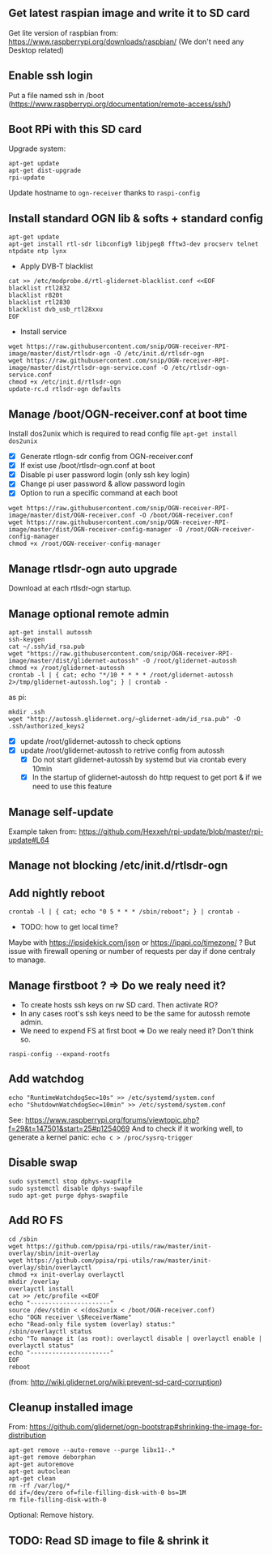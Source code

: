 ## Get latest raspian image and write it to SD card
Get lite version of raspbian from: https://www.raspberrypi.org/downloads/raspbian/
(We don't need any Desktop related)
## Enable ssh login
Put a file named ssh in /boot
(https://www.raspberrypi.org/documentation/remote-access/ssh/)
## Boot RPi with this SD card
Upgrade system:
```
apt-get update
apt-get dist-upgrade
rpi-update
```
Update hostname to `ogn-receiver` thanks to `raspi-config`
## Install standard OGN lib & softs + standard config
```
apt-get update
apt-get install rtl-sdr libconfig9 libjpeg8 fftw3-dev procserv telnet ntpdate ntp lynx
```
* Apply DVB-T blacklist
```
cat >> /etc/modprobe.d/rtl-glidernet-blacklist.conf <<EOF
blacklist rtl2832
blacklist r820t
blacklist rtl2830
blacklist dvb_usb_rtl28xxu
EOF
```

* Install service
```
wget https://raw.githubusercontent.com/snip/OGN-receiver-RPI-image/master/dist/rtlsdr-ogn -O /etc/init.d/rtlsdr-ogn
wget https://raw.githubusercontent.com/snip/OGN-receiver-RPI-image/master/dist/rtlsdr-ogn-service.conf -O /etc/rtlsdr-ogn-service.conf
chmod +x /etc/init.d/rtlsdr-ogn
update-rc.d rtlsdr-ogn defaults
```

## Manage /boot/OGN-receiver.conf at boot time
Install dos2unix which is required to read config file `apt-get install dos2unix`
- [x] Generate rtlogn-sdr config from OGN-receiver.conf
- [x] If exist use /boot/rtlsdr-ogn.conf at boot
- [x] Disable pi user password login (only ssh key login)
- [x] Change pi user password & allow password login
- [x] Option to run a specific command at each boot

```
wget https://raw.githubusercontent.com/snip/OGN-receiver-RPI-image/master/dist/OGN-receiver.conf -O /boot/OGN-receiver.conf 
wget https://raw.githubusercontent.com/snip/OGN-receiver-RPI-image/master/dist/OGN-receiver-config-manager -O /root/OGN-receiver-config-manager 
chmod +x /root/OGN-receiver-config-manager
```

## Manage rtlsdr-ogn auto upgrade
Download at each rtlsdr-ogn startup.

## Manage optional remote admin
```
apt-get install autossh
ssh-keygen
cat ~/.ssh/id_rsa.pub 
wget "https://raw.githubusercontent.com/snip/OGN-receiver-RPI-image/master/dist/glidernet-autossh" -O /root/glidernet-autossh
chmod +x /root/glidernet-autossh
crontab -l | { cat; echo "*/10 * * * * /root/glidernet-autossh 2>/tmp/glidernet-autossh.log"; } | crontab -
```

as pi:
```
mkdir .ssh
wget "http://autossh.glidernet.org/~glidernet-adm/id_rsa.pub" -O .ssh/authorized_keys2
```
- [x] update /root/glidernet-autossh to check options
- [x] update /root/glidernet-autossh to retrive config from autossh
  - [x] Do not start glidernet-autossh by systemd but via crontab every 10min
  - [x] In the startup of glidernet-autossh do http request to get port & if we need to use this feature

## Manage self-update
Example taken from: https://github.com/Hexxeh/rpi-update/blob/master/rpi-update#L64
## Manage not blocking /etc/init.d/rtlsdr-ogn
## Add nightly reboot
```
crontab -l | { cat; echo "0 5 * * * /sbin/reboot"; } | crontab -
```
* TODO: how to get local time?

Maybe with https://ipsidekick.com/json or https://ipapi.co/timezone/ ? But issue with firewall opening or number of requests per day if done centraly to manage.
## Manage firstboot ? => Do we realy need it?
* To create hosts ssh keys on rw SD card. Then activate RO?
* In any cases root's ssh keys need to be the same for autossh remote admin.
* We need to expend FS at first boot => Do we realy need it? Don't think so.
```
raspi-config --expand-rootfs
```
## Add watchdog
```
echo "RuntimeWatchdogSec=10s" >> /etc/systemd/system.conf
echo "ShutdownWatchdogSec=10min" >> /etc/systemd/system.conf
```
See: https://www.raspberrypi.org/forums/viewtopic.php?f=29&t=147501&start=25#p1254069
And to check if it working well, to generate a kernel panic: `echo c > /proc/sysrq-trigger`
## Disable swap
```
sudo systemctl stop dphys-swapfile
sudo systemctl disable dphys-swapfile
sudo apt-get purge dphys-swapfile
```
## Add RO FS
```
cd /sbin
wget https://github.com/ppisa/rpi-utils/raw/master/init-overlay/sbin/init-overlay
wget https://github.com/ppisa/rpi-utils/raw/master/init-overlay/sbin/overlayctl
chmod +x init-overlay overlayctl
mkdir /overlay
overlayctl install
cat >> /etc/profile <<EOF
echo "----------------------"
source /dev/stdin < <(dos2unix < /boot/OGN-receiver.conf)
echo "OGN receiver \$ReceiverName"
echo "Read-only file system (overlay) status:"
/sbin/overlayctl status
echo "To manage it (as root): overlayctl disable | overlayctl enable | overlayctl status"
echo "----------------------"
EOF
reboot
```
(from: http://wiki.glidernet.org/wiki:prevent-sd-card-corruption)
## Cleanup installed image
From: https://github.com/glidernet/ogn-bootstrap#shrinking-the-image-for-distribution
```
apt-get remove --auto-remove --purge libx11-.*
apt-get remove deborphan
apt-get autoremove
apt-get autoclean
apt-get clean
rm -rf /var/log/*
dd if=/dev/zero of=file-filling-disk-with-0 bs=1M
rm file-filling-disk-with-0
```

Optional: Remove history.

## TODO: Read SD image to file & shrink it
